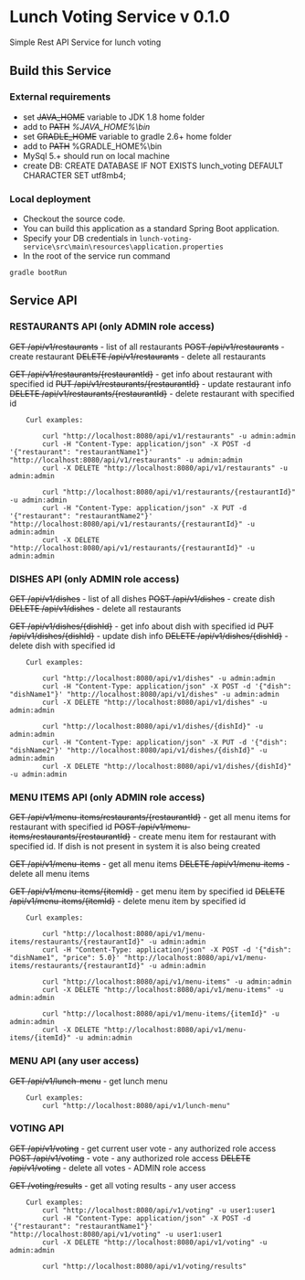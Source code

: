 # Lunch Voting Service v 0.1.0

Simple Rest API Service for lunch voting

## Build this Service

### External requirements

* set ~~JAVA_HOME~~ variable to JDK 1.8 home folder
* add to ~~PATH~~ _%JAVA_HOME%\bin_
* set ~~GRADLE_HOME~~ variable to gradle 2.6+ home folder
* add to ~~PATH~~ %GRADLE_HOME%\bin
* MySql 5.+ should run on local machine
* create DB: CREATE DATABASE IF NOT EXISTS lunch_voting DEFAULT CHARACTER SET utf8mb4;

### Local deployment

* Checkout the source code.
* You can build this application as a standard Spring Boot application.
* Specify your DB credentials in `lunch-voting-service\src\main\resources\application.properties`
* In the root of the service run command

```
gradle bootRun
```

## Service API

### RESTAURANTS API (only ADMIN role access)

~~GET    /api/v1/restaurants~~ - list of all restaurants
~~POST   /api/v1/restaurants~~ - create restaurant
~~DELETE /api/v1/restaurants~~ - delete all restaurants

~~GET    /api/v1/restaurants/{restaurantId}~~ - get info about restaurant with specified id
~~PUT    /api/v1/restaurants/{restaurantId}~~ - update restaurant info
~~DELETE /api/v1/restaurants/{restaurantId}~~ - delete restaurant with specified id

```
    Curl examples:

        curl "http://localhost:8080/api/v1/restaurants" -u admin:admin
        curl -H "Content-Type: application/json" -X POST -d '{"restaurant": "restaurantName1"}' "http://localhost:8080/api/v1/restaurants" -u admin:admin
        curl -X DELETE "http://localhost:8080/api/v1/restaurants" -u admin:admin

        curl "http://localhost:8080/api/v1/restaurants/{restaurantId}" -u admin:admin
        curl -H "Content-Type: application/json" -X PUT -d '{"restaurant": "restaurantName2"}' "http://localhost:8080/api/v1/restaurants/{restaurantId}" -u admin:admin
        curl -X DELETE "http://localhost:8080/api/v1/restaurants/{restaurantId}" -u admin:admin
```


### DISHES API (only ADMIN role access)

~~GET    /api/v1/dishes~~ - list of all dishes
~~POST   /api/v1/dishes~~ - create dish
~~DELETE /api/v1/dishes~~ - delete all restaurants

~~GET    /api/v1/dishes/{dishId}~~ - get info about dish with specified id
~~PUT    /api/v1/dishes/{dishId}~~ - update dish info
~~DELETE /api/v1/dishes/{dishId}~~ - delete dish with specified id

```
    Curl examples:

        curl "http://localhost:8080/api/v1/dishes" -u admin:admin
        curl -H "Content-Type: application/json" -X POST -d '{"dish": "dishName1"}' "http://localhost:8080/api/v1/dishes" -u admin:admin
        curl -X DELETE "http://localhost:8080/api/v1/dishes" -u admin:admin

        curl "http://localhost:8080/api/v1/dishes/{dishId}" -u admin:admin
        curl -H "Content-Type: application/json" -X PUT -d '{"dish": "dishName2"}' "http://localhost:8080/api/v1/dishes/{dishId}" -u admin:admin
        curl -X DELETE "http://localhost:8080/api/v1/dishes/{dishId}" -u admin:admin
```


### MENU ITEMS API (only ADMIN role access)

~~GET    /api/v1/menu-items/restaurants/{restaurantId}~~ - get all menu items for restaurant with specified id
~~POST   /api/v1/menu-items/restaurants/{restaurantId}~~ - create menu item for restaurant with specified id. If dish is not present in system it is also being created

~~GET    /api/v1/menu-items~~           - get all menu items
~~DELETE /api/v1/menu-items~~           - delete all menu items

~~GET    /api/v1/menu-items/{itemId}~~  - get menu item  by specified id
~~DELETE /api/v1/menu-items/{itemId}~~  - delete menu item by specified id

```
    Curl examples:

        curl "http://localhost:8080/api/v1/menu-items/restaurants/{restaurantId}" -u admin:admin
        curl -H "Content-Type: application/json" -X POST -d '{"dish": "dishName1", "price": 5.0}' "http://localhost:8080/api/v1/menu-items/restaurants/{restaurantId}" -u admin:admin

        curl "http://localhost:8080/api/v1/menu-items" -u admin:admin
        curl -X DELETE "http://localhost:8080/api/v1/menu-items" -u admin:admin

        curl "http://localhost:8080/api/v1/menu-items/{itemId}" -u admin:admin
        curl -X DELETE "http://localhost:8080/api/v1/menu-items/{itemId}" -u admin:admin
```


### MENU API (any user access)

~~GET    /api/v1/lunch-menu~~ - get lunch menu

```
    Curl examples:
        сurl "http://localhost:8080/api/v1/lunch-menu"
```


### VOTING API

~~GET    /api/v1/voting~~   - get current user vote    - any authorized role access
~~POST   /api/v1/voting~~   - vote                     - any authorized role access
~~DELETE /api/v1/voting~~   - delete all votes         - ADMIN role access

~~GET    /voting/results~~	- get all voting results   - any user access

```
    Curl examples:
        curl "http://localhost:8080/api/v1/voting" -u user1:user1
        curl -H "Content-Type: application/json" -X POST -d '{"restaurant": "restaurantName1"}' "http://localhost:8080/api/v1/voting" -u user1:user1
        curl -X DELETE "http://localhost:8080/api/v1/voting" -u admin:admin

        curl "http://localhost:8080/api/v1/voting/results"
```
